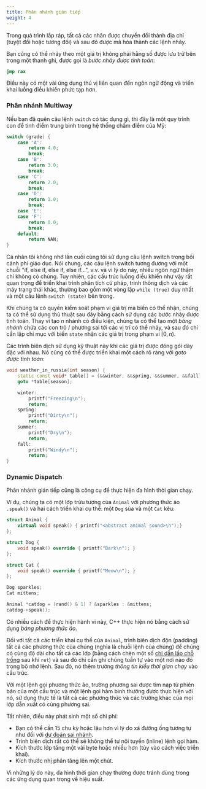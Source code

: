 ```yaml
---
title: Phân nhánh gián tiếp
weight: 4
---
```


Trong quá trình lắp ráp, tất cả các nhãn được chuyển đổi thành địa chỉ (tuyệt đối hoặc tương đối) và sau đó được mã hóa thành các lệnh nhảy.

Bạn cũng có thể nhảy theo một giá trị không phải hằng số được lưu trữ bên trong một thanh ghi, được gọi là *bước nhảy được tính toán*:

```nasm
jmp rax
```

Điều này có một vài ứng dụng thú vị liên quan đến ngôn ngữ động và triển khai luồng điều khiển phức tạp hơn.

### Phân nhánh Multiway

Nếu bạn đã quên câu lệnh `switch` có tác dụng gì, thì đây là một quy trình con để tính điểm trung bình trong hệ thống chấm điểm của Mỹ:
```cpp
switch (grade) {
    case 'A':
        return 4.0;
        break;
    case 'B':
        return 3.0;
        break;
    case 'C':
        return 2.0;
        break;
    case 'D':
        return 1.0;
        break;
    case 'E':
    case 'F':
        return 0.0;
        break;
    default:
        return NAN;
}
```

Cá nhân tôi không nhớ lần cuối cùng tôi sử dụng câu lệnh switch trong bối cảnh phi giáo dục. Nói chung, các câu lệnh switch tương đương với một chuỗi "if, else if, else if, else if…", v.v. và vì lý do này, nhiều ngôn ngữ thậm chí không có chúng. Tuy nhiên, các cấu trúc luồng điều khiển như vậy rất quan trọng để triển khai trình phân tích cú pháp, trình thông dịch và các máy trạng thái khác, thường bao gồm một vòng lặp `while (true)` duy nhất và một câu lệnh `switch (state)` bên trong.

Khi chúng ta có quyền kiểm soát phạm vi giá trị mà biến có thể nhận, chúng ta có thể sử dụng thủ thuật sau đây bằng cách sử dụng các bước nhảy được tính toán. Thay vì tạo $n$ nhánh có điều kiện, chúng ta có thể tạo một *bảng nhánh* chứa các con trỏ / phương sai tới các vị trí có thể nhảy, và sau đó chỉ cần lập chỉ mục với biến `state` nhận các giá trị trong phạm vi $[0, n)$.

Các trình biên dịch sử dụng kỹ thuật này khi các giá trị được đóng gói dày đặc với nhau. Nó cũng có thể được triển khai một cách rõ ràng với *goto được tính toán*:
```cpp
void weather_in_russia(int season) {
    static const void* table[] = {&&winter, &&spring, &&summer, &&fall};
    goto *table[season];

    winter:
        printf("Freezing\n");
        return;
    spring:
        printf("Dirty\n");
        return;
    summer:
        printf("Dry\n");
        return;
    fall:
        printf("Windy\n");
        return;
}
```

### Dynamic Dispatch

Phân nhánh gián tiếp cũng là công cụ để thực hiện đa hình thời gian chạy.

Ví dụ, chúng ta có một lớp trừu tượng của `Animal` với phương thức ảo `.speak()` và hai cách triển khai cụ thể: một `Dog` sủa và một `Cat` kêu:

```cpp
struct Animal {
    virtual void speak() { printf("<abstract animal sound>\n");}
};

struct Dog {
    void speak() override { printf("Bark\n"); }
};

struct Cat {
    void speak() override { printf("Meow\n"); }
};

Dog sparkles;
Cat mittens;

Animal *catdog = (rand() & 1) ? &sparkles : &mittens;
catdog->speak();
```

Có nhiều cách để thực hiện hành vi này, C++ thực hiện nó bằng cách sử dụng *bảng phương thức ảo*.

Đối với tất cả các triển khai cụ thể của `Animal`, trình biên dịch độn (padding) tất cả các phương thức của chúng (nghĩa là chuỗi lệnh của chúng) để chúng có cùng độ dài cho tất cả các lớp (bằng cách chèn một số [chỉ dẫn lấp chỗ trống](../layout) sau khi `ret`) và sau đó chỉ cần ghi chúng tuần tự vào một nơi nào đó trong bộ nhớ lệnh. Sau đó, nó thêm trường *thông tin kiểu thời gian chạy* vào cấu trúc.

Với một lệnh gọi phương thức ảo, trường phương sai được tìm nạp từ phiên bản của một cấu trúc và một lệnh gọi hàm bình thường được thực hiện với nó, sử dụng thực tế là tất cả các phương thức và các trường khác của mọi lớp dẫn xuất có cùng phương sai.

Tất nhiên, điều này phát sinh một số chi phí:

- Bạn có thể cần 15 chu kỳ hoặc lâu hơn vì lý do xả đường ống tương tự như đối với [dự đoán sai nhánh](/hpc/pipelining).
- Trình biên dịch rất có thể sẽ không thể tự nội tuyến (inline) lệnh gọi hàm.
- Kích thước lớp tăng một vài byte hoặc nhiều hơn (tùy vào cách việc triển khai).
- Kích thước nhị phân tăng lên một chút.

Vì những lý do này, đa hình thời gian chạy thường được tránh dùng trong các ứng dụng quan trọng về hiệu suất.